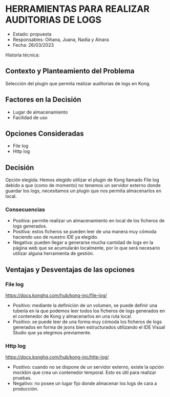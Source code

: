 # HERRAMIENTAS PARA REALIZAR AUDITORIAS DE LOGS

* Estado: propuesta
* Responsables: Oihana, Juana, Nadia y Ainara
* Fecha: 26/03/2023

Historia técnica: 

## Contexto y Planteamiento del Problema

Selección del plugin que permita realizar auditorias de logs en Kong. 

## Factores en la Decisión 

* Lugar de almacenamiento 
* Facilidad de uso

## Opciones Consideradas

* File log
* Http log

## Decisión

Opción elegida: Hemos elegido utilizar el plugin de Kong llamado File log debido a que (como de momento) no tenemos un servidor externo donde guardar los logs, necesitamos un plugin que nos permita almacenarlos en local. 

### Consecuencias

* Positiva: permite realizar un almacenamiento en local de los ficheros de logs generados. 
* Positiva: estos ficheros se pueden leer de una manera muy cómoda haciendo uso de nuestro IDE ya elegido. 
* Negativa: pueden llegar a generarse mucha cantidad de logs en la página web que se acumularán localmente, por lo que será necesario utilizar alguna herramienta de gestión. 


## Ventajas y Desventajas de las opciones

### File log

https://docs.konghq.com/hub/kong-inc/file-log/

* Positivo: mediante la definición de un volumen, se puede definir una tubería en la que podemos leer todos los ficheros de logs generados en el contenedor de Kong y almacenarlos en una ruta local. 
* Positivo: se puede leer de una forma muy cómoda los ficheros de logs generados en forma de jsons bien estructurados utilizando el IDE Visual Studio que ya elegimos previamente. 

### Http log

https://docs.konghq.com/hub/kong-inc/http-log/

* Positivo: cuando no se dispone de un servidor externo, existe la opción mockbin que crea un contenedor temporal. Esto es útil para realizar pruebas. 
* Negativo: no posee un lugar fijo donde almacenar los logs de cara a producción. 
